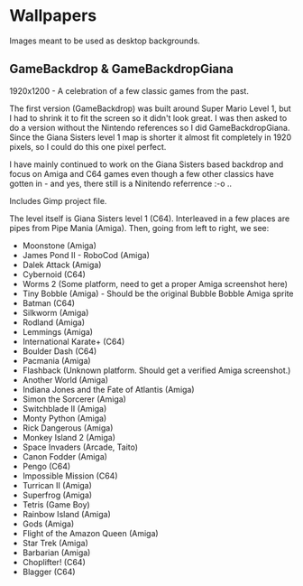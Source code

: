 # Wallpapers
Images meant to be used as desktop backgrounds.

## GameBackdrop & GameBackdropGiana
1920x1200 - A celebration of a few classic games from the past.

The first version (GameBackdrop) was built around Super Mario Level 1, but I had to shrink it to fit the screen so it didn't look great. I was then asked to do a version without the Nintendo references so I did GameBackdropGiana. Since the Giana Sisters level 1 map is shorter it almost fit completely in 1920 pixels, so I could do this one pixel perfect.

I have mainly continued to work on the Giana Sisters based backdrop and focus on Amiga and C64 games even though a few other classics have gotten in - and yes, there still is a Ninitendo referrence :-o ..

Includes Gimp project file.

The level itself is Giana Sisters level 1 (C64). Interleaved in a few places are pipes from Pipe Mania (Amiga). Then, going from left to right, we see:

* Moonstone (Amiga)
* James Pond II - RoboCod (Amiga)
* Dalek Attack (Amiga)
* Cybernoid (C64)
* Worms 2 (Some platform, need to get a proper Amiga screenshot here)
* Tiny Bobble (Amiga) - Should be the original Bubble Bobble Amiga sprite
* Batman (C64)
* Silkworm (Amiga)
* Rodland (Amiga)
* Lemmings (Amiga)
* International Karate+ (C64)
* Boulder Dash (C64)
* Pacmania (Amiga)
* Flashback (Unknown platform. Should get a verified Amiga screenshot.)
* Another World (Amiga)
* Indiana Jones and the Fate of Atlantis (Amiga)
* Simon the Sorcerer (Amiga)
* Switchblade II (Amiga)
* Monty Python (Amiga)
* Rick Dangerous (Amiga)
* Monkey Island 2 (Amiga)
* Space Invaders (Arcade, Taito)
* Canon Fodder (Amiga)
* Pengo (C64)
* Impossible Mission (C64)
* Turrican II (Amiga)
* Superfrog (Amiga)
* Tetris (Game Boy)
* Rainbow Island (Amiga)
* Gods (Amiga)
* Flight of the Amazon Queen (Amiga)
* Star Trek (Amiga)
* Barbarian (Amiga)
* Choplifter! (C64)
* Blagger (C64)
